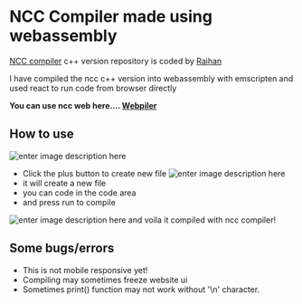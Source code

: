# NCC Compiler made using webassembly

[NCC compiler](https://github.com/Raihan-28011/ncc) c++ version repository is coded by [Raihan](https://github.com/Raihan-28011)

I have compiled the ncc c++ version into webassembly with emscripten and used react to run code from browser directly

**You can use ncc web here.... [Webpiler](https://webpiler.netlify.app/)**

## How to use

![enter image description here](https://i.imgur.com/GMOTiW1.png)

- Click the plus button to create new file
  ![enter image description here](https://imgur.com/CpzQvnv.png)
- it will create a new file
- you can code in the code area
- and press run to compile

![enter image description here](https://imgur.com/yjh5JEg.png)
and voila it compiled with ncc compiler!

## Some bugs/errors

- This is not mobile responsive yet!
- Compiling may sometimes freeze website ui
- Sometimes print() function may not work without '\n' character.
